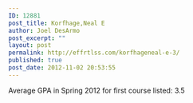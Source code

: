 ```yaml
---
ID: 12881
post_title: Korfhage,Neal E
author: Joel DesArmo
post_excerpt: ""
layout: post
permalink: http://effrtlss.com/korfhageneal-e-3/
published: true
post_date: 2012-11-02 20:53:55
---
```

<p>Average GPA in Spring 2012 for first course listed: 3.5</p>